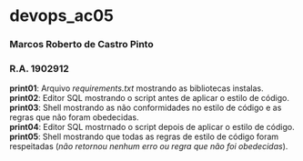 # devops_ac05  
### Marcos Roberto de Castro Pinto  
### R.A. 1902912  
  
**print01**: Arquivo *requirements.txt* mostrando as bibliotecas instalas.  
**print02**: Editor SQL mostrando o script antes de aplicar o estilo de código.  
**print03**: Shell mostrando as não conformidades no estilo de código e as regras que não foram obedecidas.  
**print04**: Editor SQL mostrnado o script depois de aplicar o estilo de código.  
**print05**: Shell mostrando que todas as regras de estilo de código foram respeitadas (*não retornou nenhum erro ou regra que não foi obedecidas*).  
